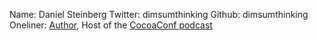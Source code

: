 Name: Daniel Steinberg
Twitter: dimsumthinking
Github: dimsumthinking
Oneliner: <a href='http://www.amazon.com/Daniel-H.-Steinberg/e/B001H6WS5Q/' target='_blank'>Author</a>, Host of the <a href='http://cocoaconf.com/podcast' target='_blank'>CocoaConf podcast</a>